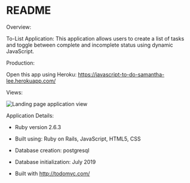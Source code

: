 # README

Overview:

To-List Application: This application allows users to create a list of tasks and toggle between complete and incomplete status using dynamic JavaScript.

Production:

Open this app using Heroku: 
https://javascript-to-do-samantha-lee.herokuapp.com/


Views:

![Landing page application view](/relative/path/to/homepage.png?raw=true "Application Homepage")



Application Details:

* Ruby version 2.6.3

* Built using: Ruby on Rails, JavaScript, HTML5, CSS

* Database creation: postgresql

* Database initialization: July 2019 

* Built with http://todomvc.com/


